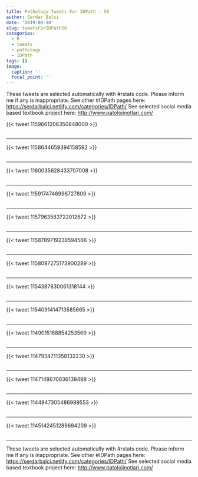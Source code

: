 ```yaml
---
title: Pathology Tweets For IDPath - 50
author: Serdar Balci
date: '2019-08-10'
slug: tweetsForIDPath50
categories:
  - R
  - tweets
  - pathology
  - IDPath
tags: []
image:
  caption: ''
  focal_point: ''
---
```



These tweets are selected automatically with #rstats code. Please inform me if any is inappropriate.
See other #IDPath pages here: https://serdarbalci.netlify.com/categories/IDPath/ 
See selected social media based textbook project here: http://www.patolojinotlari.com/

{{< tweet 1159661206350848000 >}}
<br>
<br>
<hr>
{{< tweet 1158644659394158592 >}}
<br>
<br>
<hr>
{{< tweet 1160035628433707008 >}}
<br>
<br>
<hr>
{{< tweet 1159174746996727809 >}}
<br>
<br>
<hr>
{{< tweet 1157963583722012672 >}}
<br>
<br>
<hr>
{{< tweet 1158789719238594566 >}}
<br>
<br>
<hr>
{{< tweet 1158097275173900289 >}}
<br>
<br>
<hr>
{{< tweet 1154387830061318144 >}}
<br>
<br>
<hr>
{{< tweet 1154091414713585665 >}}
<br>
<br>
<hr>
{{< tweet 1149015168854253569 >}}
<br>
<br>
<hr>
{{< tweet 1147934711358132230 >}}
<br>
<br>
<hr>
{{< tweet 1147148670636138498 >}}
<br>
<br>
<hr>
{{< tweet 1144947305486999553 >}}
<br>
<br>
<hr>
{{< tweet 1145142451289694209 >}}
<br>
<br>
<hr>


These tweets are selected automatically with #rstats code. Please inform me if any is inappropriate.
See other #IDPath pages here: https://serdarbalci.netlify.com/categories/IDPath/ 
See selected social media based textbook project here: http://www.patolojinotlari.com/
